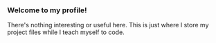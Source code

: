 ### Welcome to my profile!
There's nothing interesting or useful here.
This is just where I store my project files while I teach myself to code.